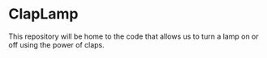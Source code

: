 # ClapLamp
This repository will be home to the code that allows us to turn a lamp on or off using the power of claps.
